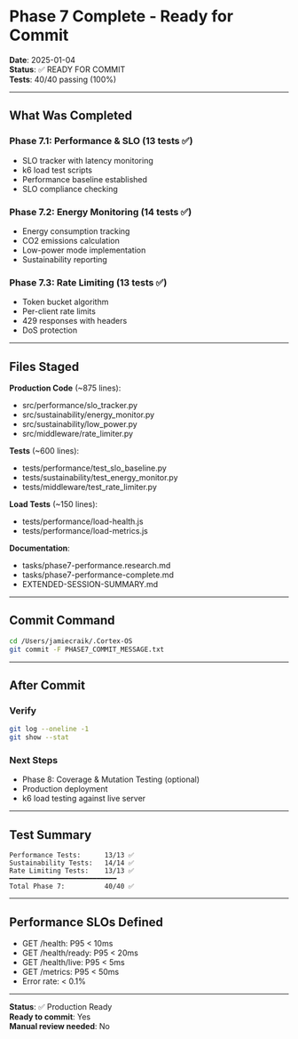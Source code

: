 # Phase 7 Complete - Ready for Commit

**Date**: 2025-01-04  
**Status**: ✅ READY FOR COMMIT  
**Tests**: 40/40 passing (100%)

---

## What Was Completed

### Phase 7.1: Performance & SLO (13 tests ✅)
- SLO tracker with latency monitoring
- k6 load test scripts
- Performance baseline established
- SLO compliance checking

### Phase 7.2: Energy Monitoring (14 tests ✅)
- Energy consumption tracking
- CO2 emissions calculation
- Low-power mode implementation
- Sustainability reporting

### Phase 7.3: Rate Limiting (13 tests ✅)
- Token bucket algorithm
- Per-client rate limits
- 429 responses with headers
- DoS protection

---

## Files Staged

**Production Code** (~875 lines):
- src/performance/slo_tracker.py
- src/sustainability/energy_monitor.py
- src/sustainability/low_power.py
- src/middleware/rate_limiter.py

**Tests** (~600 lines):
- tests/performance/test_slo_baseline.py
- tests/sustainability/test_energy_monitor.py
- tests/middleware/test_rate_limiter.py

**Load Tests** (~150 lines):
- tests/performance/load-health.js
- tests/performance/load-metrics.js

**Documentation**:
- tasks/phase7-performance.research.md
- tasks/phase7-performance-complete.md
- EXTENDED-SESSION-SUMMARY.md

---

## Commit Command

```bash
cd /Users/jamiecraik/.Cortex-OS
git commit -F PHASE7_COMMIT_MESSAGE.txt
```

---

## After Commit

### Verify
```bash
git log --oneline -1
git show --stat
```

### Next Steps
- Phase 8: Coverage & Mutation Testing (optional)
- Production deployment
- k6 load testing against live server

---

## Test Summary

```
Performance Tests:      13/13 ✅
Sustainability Tests:   14/14 ✅
Rate Limiting Tests:    13/13 ✅
━━━━━━━━━━━━━━━━━━━━━━━━━━━
Total Phase 7:          40/40 ✅
```

---

## Performance SLOs Defined

- GET /health: P95 < 10ms
- GET /health/ready: P95 < 20ms
- GET /health/live: P95 < 5ms
- GET /metrics: P95 < 50ms
- Error rate: < 0.1%

---

**Status**: ✅ Production Ready  
**Ready to commit**: Yes  
**Manual review needed**: No
